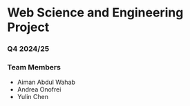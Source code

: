 # Web Science and Engineering Project
### Q4 2024/25
### Team Members
- Aiman Abdul Wahab
- Andrea Onofrei
- Yulin Chen